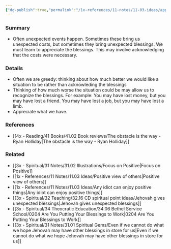 ```yaml
---
{"dg-publish":true,"permalink":"/1x-references/11-notes/11-03-ideas/appreciate-unexpected-blessings-and-accept-unexpected-costs/","title":"Appreciate unexpected blessings and accept unexpected costs"}
---
```



### Summary
- Often unexpected events happen. Sometimes these bring us unexpected costs, but sometimes they bring unexpected blessings. We must learn to appreciate the blessings. This may involve acknowledging that the costs were necessary.

### Details
- Often we are greedy: thinking about how much better we would like a situation to be rather than acknowleding the blessings
- Thinking of how much worse the situation could be may allow us to recognize the blessings. For example: You may have lost money, but you may have lost a friend. You may have lost a job, but you may have lost a limb.
- Appreciate what we have.

### References
- [[4x - Reading/41 Books/41.02 Book reviews/The obstacle is the way - Ryan Holliday\|The obstacle is the way - Ryan Holliday]]

### Related
- [[3x - Spiritual/31 Notes/31.02 Illustrations/Focus on Positive\|Focus on Positive]]
- [[1x - References/11 Notes/11.03 Ideas/Positive view of others\|Positive view of others]]
- [[1x - References/11 Notes/11.03 Ideas/Any idiot can enjoy positive things\|Any idiot can enjoy positive things]]
- [[3x - Spiritual/32 Teaching/32.16 CD spiritual point ideas/Jehovah gives unexpected blessings\|Jehovah gives unexpected blessings]]
- [[3x - Spiritual/34 Theocratic Education/34.06 Bethel Service School/0204 Are You Putting Your Blessings to Work\|0204 Are You Putting Your Blessings to Work]]
- [[3x - Spiritual/31 Notes/31.01 Spiritual Gems/Even if we cannot do what we hope Jehovah may have other blessings in store for us\|Even if we cannot do what we hope Jehovah may have other blessings in store for us]]
